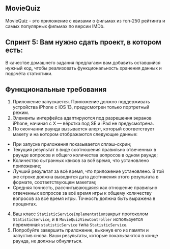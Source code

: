 ## **MovieQuiz**

MovieQuiz - это приложение с квизами о фильмах из топ-250 рейтинга и самых популярных фильмах по версии IMDb.


## **Спринт 5: Вам нужно сдать проект, в котором есть:**

В качестве домашнего задания предлагаем вам добавить оставшийся нужный код, чтобы реализовать функциональность хранения данных и подсчёта статистики.

## **Функциональные требования**

1. Приложение запускается. Приложение должно поддерживать устройства iPhone с iOS 13, предусмотрен только портретный режим.
2. Элементы интерфейса адаптируются под разрешения экранов iPhone, начиная с X — вёрстка под SE и iPad не предусмотрена.
3. По окончании раунда вызывается алерт, который соответствует макету и на котором отображаются следующие данные: 
- При запуске приложения показывается сплэш-скрин;
- Текущий результат в виде соотношения правильно отвеченных в раунде вопросов и общего количества вопросов в одном раунде;
- Количество сыгранных квизов за всё время, что установлено приложение;
- Лучший результат за всё время, что приложение установлено. В той же строке должна выводится дата достижения этого результата в формате, соответствующем макетам;
- Средняя точность, рассчитывающаяся как отношение правильно отвеченных вопросов за всё время игры к общему количеству вопросов за всё время игры. Точность должна быть выражена в процентах.
4. Ваш класс `StatisticServiceImplementation`закрыт протоколом `StatisticService`, и в `MovieQuizViewController` используется переменная `statisticService` типа `StatisticService`.
5. Попробуйте завершить приложение, выкинув его из памяти и запустив снова. Ваши результаты, которые показываются в конце раунда, не должны обнулиться.
